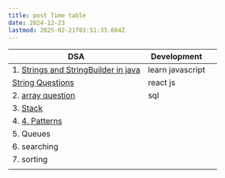 ```yaml
---
title: post Time table
date: 2024-12-23
lastmod: 2025-02-21T03:51:33.684Z
---
```

| DSA                                                                                | Development       |   |
| ---------------------------------------------------------------------------------- | ----------------- | - |
| 1. [Strings and StringBuilder in java](/Strings%20and%20StringBuilder%20in%20java) | learn  javascript |   |
| [String Questions](/String%20Questions)                                            | react js          |   |
| 2. [array question](array%20question)                                              | sql               |   |
| 3. [Stack ](Stack%20)                                                              |                   |   |
| 4. [4. Patterns](/4.%20Patterns)                                                   |                   |   |
| 5. Queues                                                                          |                   |   |
| 6. searching                                                                       |                   |   |
| 7. sorting                                                                         |                   |   |
|                                                                                    |                   |   |

